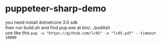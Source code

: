 # puppeteer-sharp-demo
you need install dotnetcore 3.0 sdk  
then run build.sh and find pup.exe at bin/.../publish  
use like this `pup -u "https://github.com/lc95" -o "lc95.pdf" --timeout 10000`  
